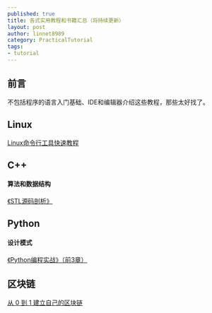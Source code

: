 ```yaml
---
published: true
title: 各式实用教程和书籍汇总（将持续更新）
layout: post
author: linnet8989
category: PracticalTutorial
tags:
- tutorial
---
```


## 前言
不包括程序的语言入门基础、IDE和编辑器介绍这些教程，那些太好找了。

## Linux
[Linux命令行工具快速教程](http://linuxtools-rst.readthedocs.org/zh_CN/latest/index.html)

## C++

#### 算法和数据结构
[《STL源码剖析》](http://book.douban.com/subject/1110934/)

## Python

#### 设计模式
[《Python编程实战》（前3章）](http://book.douban.com/subject/25955274/)

## 区块链
[从 0 到 1 建立自己的区块链](http://www.8btc.com/build-your-own-blockchain?mobile=2)
